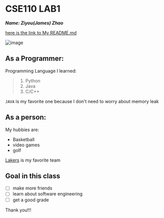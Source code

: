# CSE110 LAB1
**_Name: Ziyou(James) Zhao_**


[here is the link to My README.md](/README.md)



![image]((https://github.com/Jameszzyyyyy/CSE110SP23/blob/main/pic.jpeg?raw=true))



## As a Programmer:
Programming Language I learned:
> 1. Python
> 2. Java
> 3. C/C++

 `JAVA` is my favorite one because I don't need to worry about memory leak

## As a person:
My hubbies are:
- Basketball
- video games
- golf

[Lakers](https://www.nba.com/lakers?tmd=1) is my favorite team
 


## Goal in this class

- [ ] make more friends
- [ ] learn about software engineering
- [ ] get a good grade

Thank you!!!
